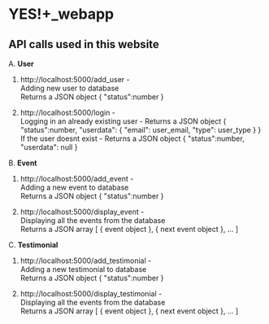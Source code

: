 # YES!+_webapp
API calls used in this website
---------------
A. **User**  
1. http://localhost:5000/add_user -  
Adding new user to database		  
Returns a JSON object { "status":number }

2. http://localhost:5000/login -   
Logging in an already existing user - Returns a JSON object { "status":number, "userdata": { "email": user_email, "type": user_type } }  
If the user doesnt exist	          - Returns a	JSON object { "status":number, "userdata": null }  


B. **Event**   
1. http://localhost:5000/add_event	-   
Adding a new event to database		  
Returns a JSON object { "status":number }  

2. http://localhost:5000/display_event -   
Displaying all the events from the database  
Returns a JSON array [ { event object }, { next event object }, ... ]  


C. **Testimonial**   
1. http://localhost:5000/add_testimonial -   
Adding a new testimonial to database	  
Returns a JSON object { "status":number }  

2. http://localhost:5000/display_testimonial -   
Displaying all the events from the database  
Returns a JSON array [ { event object }, { next event object }, ... ]  
